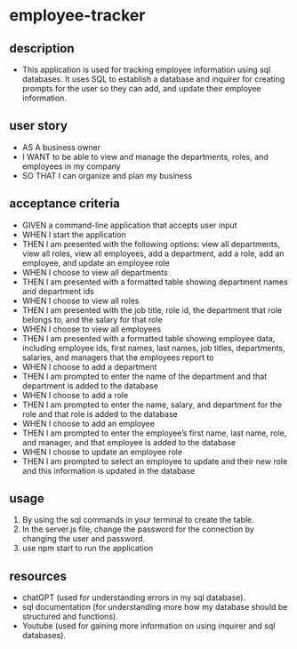 # employee-tracker

## description 

- This application is used for tracking employee information using sql databases. It uses SQL to establish a database and inquirer for creating prompts for the user so they can add, and update their employee information.

## user story
- AS A business owner
- I WANT to be able to view and manage the departments, roles, and employees in my company
- SO THAT I can organize and plan my business

## acceptance criteria
- GIVEN a command-line application that accepts user input
- WHEN I start the application
- THEN I am presented with the following options: view all departments, view all roles, view all employees, add a department, add a role, add an employee, and update an employee role
- WHEN I choose to view all departments
- THEN I am presented with a formatted table showing department names and department ids
- WHEN I choose to view all roles
- THEN I am presented with the job title, role id, the department that role belongs to, and the salary for that role
- WHEN I choose to view all employees
- THEN I am presented with a formatted table showing employee data, including employee ids, first names, last names, job titles, departments, salaries, and managers that the employees report to
- WHEN I choose to add a department
- THEN I am prompted to enter the name of the department and that department is added to the database
- WHEN I choose to add a role
- THEN I am prompted to enter the name, salary, and department for the role and that role is added to the database
- WHEN I choose to add an employee
- THEN I am prompted to enter the employee’s first name, last name, role, and manager, and that employee is added to the database
- WHEN I choose to update an employee role
- THEN I am prompted to select an employee to update and their new role and this information is updated in the database

## usage
 1. By using the sql commands in your terminal to create the table.
 2. In the server.js file, change the password for the connection by changing the user and password.
 3. use npm start to run the application

## resources
- chatGPT (used for understanding errors in my sql database).
- sql documentation (for understanding more how my database should be structured and functions).
- Youtube (used for gaining more information on using inquirer and sql databases).

